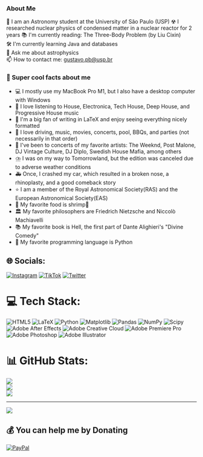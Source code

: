 ### About Me

🌌 I am an Astronomy student at the University of São Paulo (USP)
 ☢ I researched nuclear physics of condensed matter in a nuclear reactor for 2 years
📚 I'm currently reading: The Three-Body Problem (by Liu Cixin)  
🛠️ I'm currently learning Java and databases  
💬 Ask me about astrophysics  
📫 How to contact me: gustavo.pb@usp.br  


### 💫 Super cool facts about me

- 💻 I mostly use my MacBook Pro M1, but I also have a desktop computer with Windows
- 🎵 I love listening to House, Electronica, Tech House, Deep House, and Progressive House music
- 📖 I'm a big fan of writing in LaTeX and enjoy seeing everything nicely formatted
- 🚗 I love driving, music, movies, concerts, pool, BBQs, and parties (not necessarily in that order)
- 🎤 I've been to concerts of my favorite artists: The Weeknd, Post Malone, DJ Vintage Culture, DJ Diplo, Swedish House Mafia, among others
- ⛈️ I was on my way to Tomorrowland, but the edition was canceled due to adverse weather conditions
- 🚑 Once, I crashed my car, which resulted in a broken nose, a rhinoplasty, and a good comeback story
- ⭐️ I am a member of the Royal Astronomical Society(RAS) and the European Astronomical Society(EAS)
- 🦐 My favorite food is shrimp🍤
- 🏛️ My favorite philosophers are Friedrich Nietzsche and Niccolò Machiavelli
- 📚 My favorite book is Hell, the first part of Dante Alighieri's "Divine Comedy"
- 🐍 My favorite programming language is Python



## 🌐 Socials:
[![Instagram](https://img.shields.io/badge/Instagram-%23E4405F.svg?logo=Instagram&logoColor=white)](https://instagram.com/3_14res) [![TikTok](https://img.shields.io/badge/TikTok-%23000000.svg?logo=TikTok&logoColor=white)](https://tiktok.com/@3_14res) [![Twitter](https://img.shields.io/badge/Twitter-%231DA1F2.svg?logo=Twitter&logoColor=white)](https://twitter.com/3_14res) 

# 💻 Tech Stack:
![HTML5](https://img.shields.io/badge/html5-%23E34F26.svg?style=for-the-badge&logo=html5&logoColor=white) ![LaTeX](https://img.shields.io/badge/latex-%23008080.svg?style=for-the-badge&logo=latex&logoColor=white) ![Python](https://img.shields.io/badge/python-3670A0?style=for-the-badge&logo=python&logoColor=ffdd54) ![Matplotlib](https://img.shields.io/badge/Matplotlib-%23ffffff.svg?style=for-the-badge&logo=Matplotlib&logoColor=black) ![Pandas](https://img.shields.io/badge/pandas-%23150458.svg?style=for-the-badge&logo=pandas&logoColor=white) ![NumPy](https://img.shields.io/badge/numpy-%23013243.svg?style=for-the-badge&logo=numpy&logoColor=white) ![Scipy](https://img.shields.io/badge/SciPy-%230C55A5.svg?style=for-the-badge&logo=scipy&logoColor=%white) ![Adobe After Effects](https://img.shields.io/badge/Adobe%20After%20Effects-9999FF.svg?style=for-the-badge&logo=Adobe%20After%20Effects&logoColor=white) ![Adobe Creative Cloud](https://img.shields.io/badge/Adobe%20Creative%20Cloud-DA1F26.svg?style=for-the-badge&logo=Adobe%20Creative%20Cloud&logoColor=white) ![Adobe Premiere Pro](https://img.shields.io/badge/Adobe%20Premiere%20Pro-9999FF.svg?style=for-the-badge&logo=Adobe%20Premiere%20Pro&logoColor=white) ![Adobe Photoshop](https://img.shields.io/badge/adobe%20photoshop-%2331A8FF.svg?style=for-the-badge&logo=adobe%20photoshop&logoColor=white) ![Adobe Illustrator](https://img.shields.io/badge/adobe%20illustrator-%23FF9A00.svg?style=for-the-badge&logo=adobe%20illustrator&logoColor=white)
# 📊 GitHub Stats:
![](https://github-readme-stats.vercel.app/api?username=Gustavo-Pires&theme=dark&hide_border=false&include_all_commits=true&count_private=true)<br/>
![](https://github-readme-streak-stats.herokuapp.com/?user=Gustavo-Pires&theme=dark&hide_border=false)<br/>
![](https://github-readme-stats.vercel.app/api/top-langs/?username=Gustavo-Pires&theme=dark&hide_border=false&include_all_commits=true&count_private=true&layout=compact)

---
[![](https://visitcount.itsvg.in/api?id=Gustavo-Pires&icon=0&color=0)](https://visitcount.itsvg.in)

  ## 💰 You can help me by Donating
  [![PayPal](https://img.shields.io/badge/PayPal-00457C?style=for-the-badge&logo=paypal&logoColor=white)](https://paypal.me/gustavopiresbertaco75@hotmail.com) 

  
<!-- Proudly created with GPRM ( https://gprm.itsvg.in ) -->
